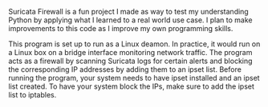 Suricata Firewall is a fun project I made as way to test my understanding Python by applying what I learned to a 
real world use case. I plan to make improvements to this code as I improve my own programming skills. 

This program is set up to run as a Linux deamon. In practice, it would run on a Linux box on a bridge interface 
monitoring network traffic. The program acts as a firewall by scanning Suricata logs for certain alerts and blocking 
the corresponding IP addresses by adding them to an ipset list. Before running the program, your system needs to 
have ipset installed and an ipset list created. To have your system block the IPs, make sure to add the ipset list 
to iptables.

